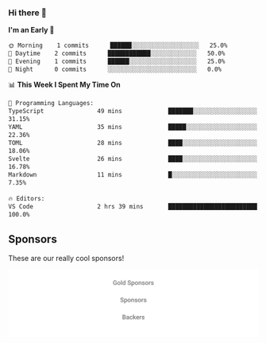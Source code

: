 ### Hi there 👋

<!--
**alexanderniebuhr/alexanderniebuhr** is a ✨ _special_ ✨ repository because its `README.md` (this file) appears on your GitHub profile.

Here are some ideas to get you started:

- 🔭 I’m currently working on ...
- 🌱 I’m currently learning ...
- 👯 I’m looking to collaborate on ...
- 🤔 I’m looking for help with ...
- 💬 Ask me about ...
- 📫 How to reach me: ...
- 😄 Pronouns: ...
- ⚡ Fun fact: ...
-->

<!--START_SECTION:waka-->
**I'm an Early 🐤** 

```text
🌞 Morning    1 commits      ██████░░░░░░░░░░░░░░░░░░░   25.0% 
🌆 Daytime    2 commits      ████████████░░░░░░░░░░░░░   50.0% 
🌃 Evening    1 commits      ██████░░░░░░░░░░░░░░░░░░░   25.0% 
🌙 Night      0 commits      ░░░░░░░░░░░░░░░░░░░░░░░░░   0.0%

```


📊 **This Week I Spent My Time On** 

```text
💬 Programming Languages: 
TypeScript               49 mins             ███████░░░░░░░░░░░░░░░░░░   31.15% 
YAML                     35 mins             █████░░░░░░░░░░░░░░░░░░░░   22.36% 
TOML                     28 mins             ████░░░░░░░░░░░░░░░░░░░░░   18.06% 
Svelte                   26 mins             ████░░░░░░░░░░░░░░░░░░░░░   16.78% 
Markdown                 11 mins             █░░░░░░░░░░░░░░░░░░░░░░░░   7.35%

🔥 Editors: 
VS Code                  2 hrs 39 mins       █████████████████████████   100.0%

```


<!--END_SECTION:waka-->

## Sponsors

These are our really cool sponsors!

<!-- sponsors -->

<!-- sponsors -->

<p align="center">
  <a href="https://github.com/sponsors/alexanderniebuhr">
    <img src='./sponsors.svg'/>
  </a>
</p>
